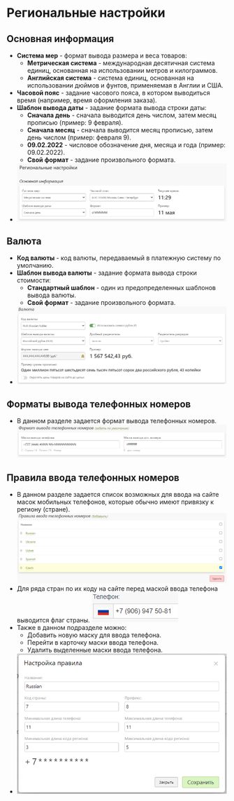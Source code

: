 # Региональные настройки

## Основная информация
* __Система мер__ - формат вывода размера и веса товаров:
    + __Метрическая система__ - международная десятичная система единиц, основанная на использовании метров и килограммов.
    + __Английская система__ - система единиц, основанная на использовании дюймов и фунтов, применяемая в Англии и США.
* __Часовой пояс__ - задание часового пояса, в котором выводиться время (например, время оформления заказа).
* __Шаблон вывода даты__ - задание формата вывода строки даты:
    + __Сначала день__ - сначала выводится день числом, затем месяц прописью (пример: 9 февраля).
    + __Сначала месяц__ - сначала выводится месяц прописью, затем день числом (пример: февраля 9).
    + __09.02.2022__ - числовое обозначение дня, месяца и года (пример: 09.02.2022).
    + __Свой формат__ - задание произвольного формата.
* ![](../_media/site/region-general.png)

## Валюта
* __Код валюты__ - код валюты, передаваемый в платежную систему по умолчанию.
* __Шаблон вывода валюты__ - задание формата вывода строки стоимости:
    + __Стандартный шаблон__ - один из предопределенных шаблонов вывода валюты.
    + __Свой формат__ - задание произвольного формата.
* ![](../_media/site/region-currency.png)

## Форматы вывода телефонных номеров
* В данном разделе задается формат вывода телефонных номеров.
![](../_media/site/region-phone-input.png)

## Правила ввода телефонных номеров
* В данном разделе задается список возможных для ввода на сайте масок мобильных телефонов, которые обычно имеют привязку к региону (стране).
![](../_media/site/region-phone-output.png)
* Для ряда стран по их коду на сайте перед маской ввода телефона выводится флаг страны.
![](../_media/site/site01.png)
* Также в данном подразделе можно:
    + Добавить новую маску для ввода телефона.
    + Перейти в карточку маски ввода телефона.
    + Удалить выделенные маски ввода телефона.
* ![](../_media/site/region-phone-output-edit.png)